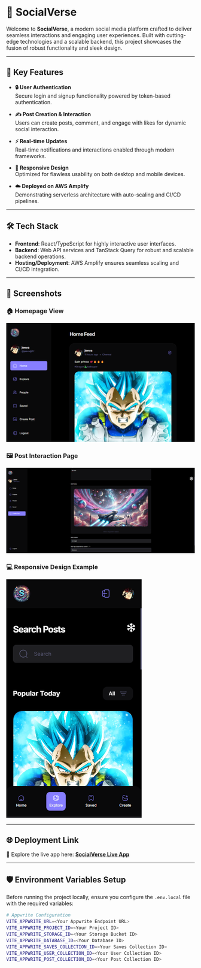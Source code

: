 # 🌌 **SocialVerse**  

Welcome to **SocialVerse**, a modern social media platform crafted to deliver seamless interactions and engaging user experiences. Built with cutting-edge technologies and a scalable backend, this project showcases the fusion of robust functionality and sleek design.  

---

## 🚀 **Key Features**  

- **🔒 User Authentication**  
  Secure login and signup functionality powered by token-based authentication.  

- **✍️ Post Creation & Interaction**  
  Users can create posts, comment, and engage with likes for dynamic social interaction.  

- **⚡ Real-time Updates**  
  Real-time notifications and interactions enabled through modern frameworks.  

- **📱 Responsive Design**  
  Optimized for flawless usability on both desktop and mobile devices.  

- **☁️ Deployed on AWS Amplify**  
  Demonstrating serverless architecture with auto-scaling and CI/CD pipelines.  

---

## 🛠️ **Tech Stack**  

- **Frontend**: React/TypeScript for highly interactive user interfaces.  
- **Backend**: Web API services and TanStack Query for robust and scalable backend operations.  
- **Hosting/Deployment**: AWS Amplify ensures seamless scaling and CI/CD integration.  

---

## 📸 **Screenshots**  

### 🏠 **Homepage View**  
![Homepage](public/assets/images/Home.png)  

### 🖼️ **Post Interaction Page**  
![Post Interaction](public/assets/images/uploadPage.png)  

### 💻 **Responsive Design Example**  
![Responsive Design](public/assets/images/image.png)  

---

## 🌐 **Deployment Link**  

🚀 Explore the live app here: [**SocialVerse Live App**](https://main.d24v2clqh5zmxw.amplifyapp.com/)  

---

## 🛡️ **Environment Variables Setup**  

Before running the project locally, ensure you configure the `.env.local` file with the required variables:  

```bash
# Appwrite Configuration  
VITE_APPWRITE_URL=<Your Appwrite Endpoint URL>  
VITE_APPWRITE_PROJECT_ID=<Your Project ID>  
VITE_APPWRITE_STORAGE_ID=<Your Storage Bucket ID>  
VITE_APPWRITE_DATABASE_ID=<Your Database ID>  
VITE_APPWRITE_SAVES_COLLECTION_ID=<Your Saves Collection ID>  
VITE_APPWRITE_USER_COLLECTION_ID=<Your User Collection ID>  
VITE_APPWRITE_POST_COLLECTION_ID=<Your Post Collection ID>  

